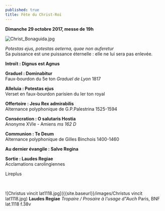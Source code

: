 ```yaml
---
published: true
title: Fête du Christ-Roi
---
```

**Dimanche 29 octobre 2017, messe de 19h**  

![Christ_Bonaguida.jpg]({{site.baseurl}}/images/Christ_Bonaguida.jpg)

*Potestas ejus, potestas aeterna, quae non auferetur*  
Sa puissance est une puissance éternelle : elle ne lui sera pas enlevée.

**Introït : Dignus est Agnus**

**Graduel : Dominabitur**  
Faux-bourdon du 5e ton *Graduel de Lyon* 1817

**Alleluia : Potestas ejus**  
Verset en faux-bourdon parisien du Ier ton royal

**Offertoire : Jesu Rex admirabilis**  
Alternance polyphonique de G.P.Palestrina 1525-1594

**Consécration : O salutaris Hostia**  
Anonyme XVIe - Amiens *ms 162 D*

**Communion : Te Deum**  
Alternance polyphonique de Gilles Binchois 1400-1460

**Au dernier évangile : Salve Regina**  

**Sortie : Laudes Regiae**  
Acclamations carolingiennes

Lireplus

&nbsp;

![Christus vincit lat1118.jpg]({{site.baseurl}}/images/Christus vincit lat1118.jpg)
**Laudes Regiae** *Tropaire / Prosaire à l'usage d"Auch* Paris, BNF lat.1118 f.38v
